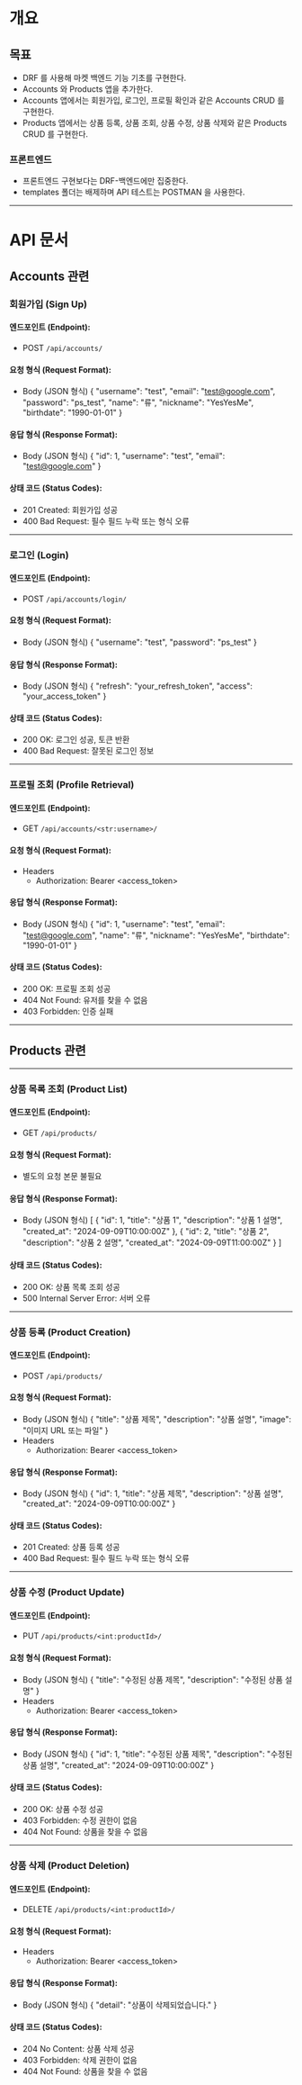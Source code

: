 # 개요

## 목표
- DRF 를 사용해 마켓 백엔드 기능 기초를 구현한다.
- Accounts 와 Products 앱을 추가한다.
- Accounts 앱에서는 회원가입, 로그인, 프로필 확인과 같은 Accounts CRUD 를 구현한다.
- Products 앱에서는 상품 등록, 상품 조회, 상품 수정, 상품 삭제와 같은 Products CRUD 를 구현한다.

### 프론트엔드
- 프론트엔드 구현보다는 DRF-백엔드에만 집중한다.
- templates 폴더는 배제하며 API 테스트는 POSTMAN 을 사용한다.

---

# API 문서

## Accounts 관련

### 회원가입 (Sign Up)

#### 엔드포인트 (Endpoint):
- POST `/api/accounts/`

#### 요청 형식 (Request Format):
- Body (JSON 형식)
  {
    "username": "test",
    "email": "test@google.com",
    "password": "ps_test",
    "name": "류",
    "nickname": "YesYesMe",
    "birthdate": "1990-01-01"
  }

#### 응답 형식 (Response Format):
- Body (JSON 형식)
  {
    "id": 1,
    "username": "test",
    "email": "test@google.com"
  }

#### 상태 코드 (Status Codes):
- 201 Created: 회원가입 성공
- 400 Bad Request: 필수 필드 누락 또는 형식 오류

---

### 로그인 (Login)

#### 엔드포인트 (Endpoint):
- POST `/api/accounts/login/`

#### 요청 형식 (Request Format):
- Body (JSON 형식)
  {
    "username": "test",
    "password": "ps_test"
  }

#### 응답 형식 (Response Format):
- Body (JSON 형식)
  {
    "refresh": "your_refresh_token",
    "access": "your_access_token"
  }

#### 상태 코드 (Status Codes):
- 200 OK: 로그인 성공, 토큰 반환
- 400 Bad Request: 잘못된 로그인 정보

---

### 프로필 조회 (Profile Retrieval)

#### 엔드포인트 (Endpoint):
- GET `/api/accounts/<str:username>/`

#### 요청 형식 (Request Format):
- Headers
  - Authorization: Bearer <access_token>

#### 응답 형식 (Response Format):
- Body (JSON 형식)
  {
    "id": 1,
    "username": "test",
    "email": "test@google.com",
    "name": "류",
    "nickname": "YesYesMe",
    "birthdate": "1990-01-01"
  }

#### 상태 코드 (Status Codes):
- 200 OK: 프로필 조회 성공
- 404 Not Found: 유저를 찾을 수 없음
- 403 Forbidden: 인증 실패

---

## Products 관련

---

### 상품 목록 조회 (Product List)

#### 엔드포인트 (Endpoint):
- GET `/api/products/`

#### 요청 형식 (Request Format):
- 별도의 요청 본문 불필요

#### 응답 형식 (Response Format):
- Body (JSON 형식)
  [
    {
      "id": 1,
      "title": "상품 1",
      "description": "상품 1 설명",
      "created_at": "2024-09-09T10:00:00Z"
    },
    {
      "id": 2,
      "title": "상품 2",
      "description": "상품 2 설명",
      "created_at": "2024-09-09T11:00:00Z"
    }
  ]

#### 상태 코드 (Status Codes):
- 200 OK: 상품 목록 조회 성공
- 500 Internal Server Error: 서버 오류

---

### 상품 등록 (Product Creation)

#### 엔드포인트 (Endpoint):
- POST `/api/products/`

#### 요청 형식 (Request Format):
- Body (JSON 형식)
  {
    "title": "상품 제목",
    "description": "상품 설명",
    "image": "이미지 URL 또는 파일"
  }
- Headers
  - Authorization: Bearer <access_token>

#### 응답 형식 (Response Format):
- Body (JSON 형식)
  {
    "id": 1,
    "title": "상품 제목",
    "description": "상품 설명",
    "created_at": "2024-09-09T10:00:00Z"
  }

#### 상태 코드 (Status Codes):
- 201 Created: 상품 등록 성공
- 400 Bad Request: 필수 필드 누락 또는 형식 오류

---

### 상품 수정 (Product Update)

#### 엔드포인트 (Endpoint):
- PUT `/api/products/<int:productId>/`

#### 요청 형식 (Request Format):
- Body (JSON 형식)
  {
    "title": "수정된 상품 제목",
    "description": "수정된 상품 설명"
  }
- Headers
  - Authorization: Bearer <access_token>

#### 응답 형식 (Response Format):
- Body (JSON 형식)
  {
    "id": 1,
    "title": "수정된 상품 제목",
    "description": "수정된 상품 설명",
    "created_at": "2024-09-09T10:00:00Z"
  }

#### 상태 코드 (Status Codes):
- 200 OK: 상품 수정 성공
- 403 Forbidden: 수정 권한이 없음
- 404 Not Found: 상품을 찾을 수 없음

---

### 상품 삭제 (Product Deletion)

#### 엔드포인트 (Endpoint):
- DELETE `/api/products/<int:productId>/`

#### 요청 형식 (Request Format):
- Headers
  - Authorization: Bearer <access_token>

#### 응답 형식 (Response Format):
- Body (JSON 형식)
  {
    "detail": "상품이 삭제되었습니다."
  }

#### 상태 코드 (Status Codes):
- 204 No Content: 상품 삭제 성공
- 403 Forbidden: 삭제 권한이 없음
- 404 Not Found: 상품을 찾을 수 없음
